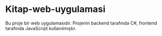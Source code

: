 # Kitap-web-uygulamasi
Bu proje bir web uygulamasıdır. Projenin backend tarafında C#, frontend tarafında JavaScript kullanılmıştır. 
